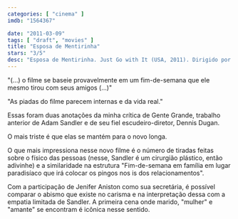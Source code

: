 ```yaml
---
categories: [ "cinema" ]
imdb: "1564367"

date: "2011-03-09"
tags: [ "draft", "movies" ]
title: "Esposa de Mentirinha"
stars: "3/5"
desc: "Esposa de Mentirinha. Just Go with It (USA, 2011). Dirigido por Dennis Dugan. Escrito por Allan Loeb, Timothy Dowling, I.A.L. Diamond, Abe Burrows, Pierre Barillet, Jean-Pierre Grédy. Com Adam Sandler, Jennifer Aniston, Nicole Kidman, Nick Swardson, Brooklyn Decker, Bailee Madison, Griffin Gluck, Dave Matthews, Kevin Nealon."
---
```

"(...) o filme se baseie provavelmente em um fim-de-semana que ele mesmo tirou com seus amigos (...)"

"As piadas do filme parecem internas e da vida real."

Essas foram duas anotações da minha crítica de Gente Grande, trabalho anterior de Adam Sandler e de seu fiel escudeiro-diretor, Dennis Dugan.

O mais triste é que elas se mantém para o novo longa.

O que mais impressiona nesse novo filme é o número de tiradas feitas sobre o físico das pessoas (nesse, Sandler é um cirurgião plástico, então adivinhe) e a similaridade na estrutura "Fim-de-semana em família em lugar paradisíaco que irá colocar os pingos nos is dos relacionamentos".

Com a participação de Jenifer Aniston como sua secretária, é possível comparar o abismo que existe no carisma e na interpretação dessa com a empatia limitada de Sandler. A primeira cena onde marido, "mulher" e "amante" se encontram é icônica nesse sentido.
